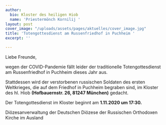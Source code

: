 ```yaml
---
author:
  bio: Kloster des heiligen Hiob
  name: 'Priestermönch Kornilij '
layout: post
cover_image: "/uploads/assets/pages/aktuelles/cover_image.jpg"
title: 'Totengottesdienst am Russenfriedhof in Puchheim '
excerpt: ''

---
```

Liebe Freunde,

wegen der COVID-Pandemie fällt leider der traditionelle Totengottesdienst am Russenfriedhof in Puchheim dieses Jahr aus.

Stattdessen wird der verstorbenen russischen Soldaten des ersten Weltkrieges, die auf dem Friedhof in Puchheim begraben sind, im Kloster des hl. Hiob **(Hofbauernstr. 26, 81247 München)** gedacht.

Der Totengottesdienst im Kloster beginnt am **1.11.2020 um 17:30.**

Diözesanverwaltung der Deutschen Diözese der Russischen Orthodoxen Kirche im Ausland